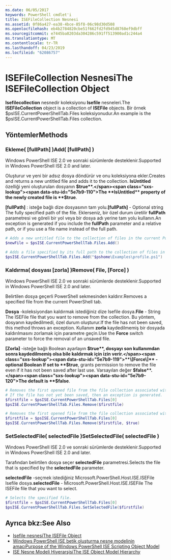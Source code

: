 ```yaml
---
ms.date: 06/05/2017
keywords: PowerShell cmdlet'i
title: ISEFileCollection Nesnesi
ms.assetid: 0f86a427-ea38-4bce-85f8-06c98d30d508
ms.openlocfilehash: eb4b2784820cbe51f662fd2fd945d8760ef9dbff
ms.sourcegitcommit: e7445ba8203da304286c591ff513900ad1c244a4
ms.translationtype: MT
ms.contentlocale: tr-TR
ms.lasthandoff: 04/23/2019
ms.locfileid: "62086757"
---
```

# <a name="the-isefilecollection-object"></a><span data-ttu-id="5e7b9-103">ISEFileCollection Nesnesi</span><span class="sxs-lookup"><span data-stu-id="5e7b9-103">The ISEFileCollection Object</span></span>

<span data-ttu-id="5e7b9-104">**Isefilecollection** nesnedir koleksiyonu **Isefile** nesneleri.</span><span class="sxs-lookup"><span data-stu-id="5e7b9-104">The **ISEFileCollection** object is a collection of **ISEFile** objects.</span></span> <span data-ttu-id="5e7b9-105">Bir örnek $psISE.CurrentPowerShellTab.Files koleksiyonudur.</span><span class="sxs-lookup"><span data-stu-id="5e7b9-105">An example is the $psISE.CurrentPowerShellTab.Files collection.</span></span>

## <a name="methods"></a><span data-ttu-id="5e7b9-106">Yöntemler</span><span class="sxs-lookup"><span data-stu-id="5e7b9-106">Methods</span></span>

### <a name="add-fullpath-"></a><span data-ttu-id="5e7b9-107">Ekleme\( \[fullPath\] \)</span><span class="sxs-lookup"><span data-stu-id="5e7b9-107">Add\( \[fullPath\] \)</span></span>

<span data-ttu-id="5e7b9-108">Windows PowerShell ISE 2.0 ve sonraki sürümlerde desteklenir.</span><span class="sxs-lookup"><span data-stu-id="5e7b9-108">Supported in Windows PowerShell ISE 2.0 and later.</span></span>

<span data-ttu-id="5e7b9-109">Oluşturur ve yeni bir adsız dosya döndürür ve onu koleksiyona ekler.</span><span class="sxs-lookup"><span data-stu-id="5e7b9-109">Creates and returns a new untitled file and adds it to the collection.</span></span> <span data-ttu-id="5e7b9-110">**IsUntitled** özelliği yeni oluşturulan dosyanın **$true**.</span><span class="sxs-lookup"><span data-stu-id="5e7b9-110">The **IsUntitled** property of the newly created file is **$true**.</span></span>

<span data-ttu-id="5e7b9-111">**\[fullPath\]**  : isteğe bağlı dize dosyasının tam yolu.</span><span class="sxs-lookup"><span data-stu-id="5e7b9-111">**\[fullPath\]** - Optional string The fully specified path of the file.</span></span> <span data-ttu-id="5e7b9-112">Eklerseniz, bir özel durum üretilir **fullPath** parametresi ve göreli bir yol veya bir dosya adı yerine tam yolu kullanın.</span><span class="sxs-lookup"><span data-stu-id="5e7b9-112">An exception is generated if you include the **fullPath** parameter and a relative path, or if you use a file name instead of the full path.</span></span>

```powershell
# Adds a new untitled file to the collection of files in the current PowerShell tab.
$newFile = $psISE.CurrentPowerShellTab.Files.Add()

# Adds a file specified by its full path to the collection of files in the current PowerShell tab.
$psISE.CurrentPowerShellTab.Files.Add("$pshome\Examples\profile.ps1")
```

### <a name="remove-file-force-"></a><span data-ttu-id="5e7b9-113">Kaldırma\( dosyası \[zorla\] \)</span><span class="sxs-lookup"><span data-stu-id="5e7b9-113">Remove\( File, \[Force\] \)</span></span>

<span data-ttu-id="5e7b9-114">Windows PowerShell ISE 2.0 ve sonraki sürümlerde desteklenir.</span><span class="sxs-lookup"><span data-stu-id="5e7b9-114">Supported in Windows PowerShell ISE 2.0 and later.</span></span>

<span data-ttu-id="5e7b9-115">Belirtilen dosya geçerli PowerShell sekmesinden kaldırır.</span><span class="sxs-lookup"><span data-stu-id="5e7b9-115">Removes a specified file from the current PowerShell tab.</span></span>

<span data-ttu-id="5e7b9-116">**Dosya** -koleksiyondan kaldırmak istediğiniz dize Isefile dosya.</span><span class="sxs-lookup"><span data-stu-id="5e7b9-116">**File** - String The ISEFile file that you want to remove from the collection.</span></span> <span data-ttu-id="5e7b9-117">Bu yöntem, dosyanın kaydedilmedi, özel durum oluşturur.</span><span class="sxs-lookup"><span data-stu-id="5e7b9-117">If the file has not been saved, this method throws an exception.</span></span> <span data-ttu-id="5e7b9-118">Kullanım **zorla** kaydedilmemiş bir dosyada kaldırılmasını zorlamak için parametre geçin.</span><span class="sxs-lookup"><span data-stu-id="5e7b9-118">Use the **Force** switch parameter to force the removal of an unsaved file.</span></span>

<span data-ttu-id="5e7b9-119">**\[Zorla\]**  -isteğe bağlı Boolean ayarlayın **$true**, dosyayı son kullanımdan sonra kaydedilmemiş olsa bile kaldırmak için izin verir.</span><span class="sxs-lookup"><span data-stu-id="5e7b9-119">**\[Force\]** - optional Boolean If set to **$true**, grants permission to remove the file even if it has not been saved after last use.</span></span> <span data-ttu-id="5e7b9-120">Varsayılan değer **$false**.</span><span class="sxs-lookup"><span data-stu-id="5e7b9-120">The default is **$false**.</span></span>

```powershell
# Removes the first opened file from the file collection associated with the current PowerShell tab.
# If the file has not yet been saved, then an exception is generated.
$firstfile = $psISE.CurrentPowerShellTab.Files[0]
$psISE.CurrentPowerShellTab.Files.Remove($firstfile)

# Removes the first opened file from the file collection associated with the current PowerShell tab, even if it has not been saved.
$firstfile = $psISE.CurrentPowerShellTab.Files[0]
$psISE.CurrentPowerShellTab.Files.Remove($firstfile, $true)
```

### <a name="setselectedfile-selectedfile-"></a><span data-ttu-id="5e7b9-121">SetSelectedFile\( selectedFile \)</span><span class="sxs-lookup"><span data-stu-id="5e7b9-121">SetSelectedFile\( selectedFile \)</span></span>

<span data-ttu-id="5e7b9-122">Windows PowerShell ISE 2.0 ve sonraki sürümlerde desteklenir.</span><span class="sxs-lookup"><span data-stu-id="5e7b9-122">Supported in Windows PowerShell ISE 2.0 and later.</span></span>

<span data-ttu-id="5e7b9-123">Tarafından belirtilen dosya seçer **selectedFile** parametresi.</span><span class="sxs-lookup"><span data-stu-id="5e7b9-123">Selects the file that is specified by the **selectedFile** parameter.</span></span>

<span data-ttu-id="5e7b9-124">**selectedFile** -seçmek istediğiniz Microsoft.PowerShell.Host.ISE.ISEFile Isefile dosya.</span><span class="sxs-lookup"><span data-stu-id="5e7b9-124">**selectedFile** - Microsoft.PowerShell.Host.ISE.ISEFile The ISEFile file that you want to select.</span></span>

```powershell
# Selects the specified file.
$firstfile = $psISE.CurrentPowerShellTab.Files[0]
$psISE.CurrentPowerShellTab.Files.SetSelectedFile($firstfile)
```

## <a name="see-also"></a><span data-ttu-id="5e7b9-125">Ayrıca bkz:</span><span class="sxs-lookup"><span data-stu-id="5e7b9-125">See Also</span></span>

- [<span data-ttu-id="5e7b9-126">Isefile nesnesi</span><span class="sxs-lookup"><span data-stu-id="5e7b9-126">The ISEFile Object</span></span>](The-ISEFile-Object.md)
- [<span data-ttu-id="5e7b9-127">Windows PowerShell ISE betik oluşturma nesne modelinin amacı</span><span class="sxs-lookup"><span data-stu-id="5e7b9-127">Purpose of the Windows PowerShell ISE Scripting Object Model</span></span>](Purpose-of-the-Windows-PowerShell-ISE-Scripting-Object-Model.md)
- [<span data-ttu-id="5e7b9-128">ISE Nesne Modeli Hiyerarşisi</span><span class="sxs-lookup"><span data-stu-id="5e7b9-128">The ISE Object Model Hierarchy</span></span>](The-ISE-Object-Model-Hierarchy.md)